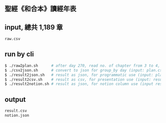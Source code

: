 ## 聖經《和合本》讀經年表 

## input, 總共 1,189 章
```bash 
raw.csv
```

## run by cli
```bash 
$ ./raw2plan.sh      # after day 270, read no. of chapter from 3 to 4, for notion import which is optional (input:raw.csv, output: plan.csv)
$ ./csv2json.sh      # convert to json for group_by day (input: plan.csv, output: plan.json)
$ ./result2json.sh   # result as json, for programmatic use (input: plan.json, output: result.json)
$ ./result2csv.sh    # result as csv, for presentation use (input: result.json, output: result.csv)
$ ./result2notion.sh # result as json, for notion column use (input result.json, output: notion.json)
```

## output
```bash 
result.csv
notion.json
```
